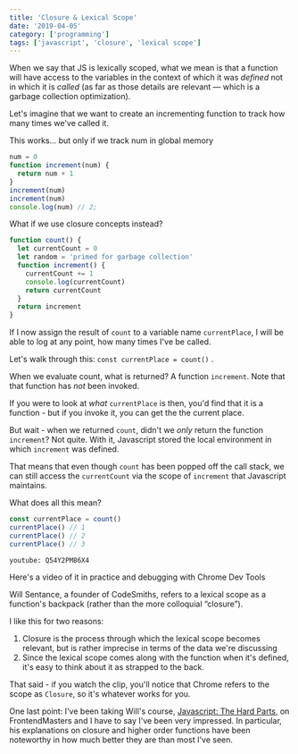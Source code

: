 ```yaml
---
title: 'Closure & Lexical Scope'
date: '2019-04-05'
category: ['programming']
tags: ['javascript', 'closure', 'lexical scope']
---
```


When we say that JS is lexically scoped, what we mean is that a function will have access to the variables in the context of which it was _defined_ not in which it is _called_ (as far as those details are relevant — which is a garbage collection optimization).

Let's imagine that we want to create an incrementing function to track how many times we've called it.

This works… but only if we track num in global memory

```javascript
num = 0
function increment(num) {
  return num + 1
}
increment(num)
increment(num)
console.log(num) // 2;
```

What if we use closure concepts instead?

```javascript
function count() {
  let currentCount = 0
  let random = 'primed for garbage collection'
  function increment() {
    currentCount += 1
    console.log(currentCount)
    return currentCount
  }
  return increment
}
```

If I now assign the result of `count` to a variable name `currentPlace`, I will be able to log at any point, how many times I've be called.

Let's walk through this: `const currentPlace = count()` .

When we evaluate count, what is returned? A function `increment`. Note that that function has _not_ been invoked.

If you were to look at _what_ `currentPlace` is then, you'd find that it is a function - but if you invoke it, you can get the the current place.

But wait - when we returned `count`, didn't we _only_ return the function `increment`? Not quite. With it, Javascript stored the local environment in which `increment` was defined.

That means that even though `count` has been popped off the call stack, we can still access the `currentCount` via the scope of `increment` that Javascript maintains.

What does all this mean?

```javascript
const currentPlace = count()
currentPlace() // 1
currentPlace() // 2
currentPlace() // 3
```

`youtube: Q54Y2PM86X4`

Here's a video of it in practice and debugging with Chrome Dev Tools

Will Sentance, a founder of CodeSmiths, refers to a lexical scope as a function's backpack (rather than the more colloquial “closure”).

I like this for two reasons:

1. Closure is the process through which the lexical scope becomes relevant, but is rather imprecise in terms of the data we're discussing
2. Since the lexical scope comes along with the function when it's defined, it's easy to think about it as strapped to the back.

That said - if you watch the clip, you'll notice that Chrome refers to the scope as `Closure`, so it's whatever works for you.

One last point: I've been taking Will's course, [Javascript: The Hard Parts](https://frontendmasters.com/courses/javascript-hard-parts/), on FrontendMasters and I have to say I've been very impressed. In particular, his explanations on closure and higher order functions have been noteworthy in how much better they are than most I've seen.

